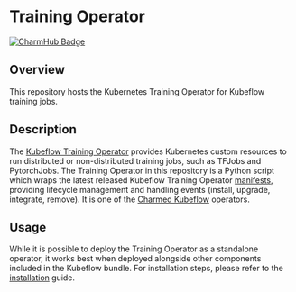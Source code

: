 # Training Operator

[![CharmHub Badge](https://charmhub.io/training-operator/badge.svg)](https://charmhub.io/training-operator?channel=1.6/stable)

## Overview

This repository hosts the Kubernetes Training Operator for Kubeflow training jobs.

## Description

The [Kubeflow Training Operator][1] provides Kubernetes custom resources to run distributed or
non-distributed training jobs, such as TFJobs and PytorchJobs. The Training Operator in this
repository is a Python script which wraps the latest released Kubeflow Training Operator
[manifests][2], providing lifecycle management and handling events (install, upgrade, integrate,
remove). It is one of the [Charmed Kubeflow][3] operators.

## Usage

While it is possible to deploy the Training Operator as a standalone operator, it works best when
deployed alongside other components included in the Kubeflow bundle. For installation steps, please
refer to the [installation][4] guide.

[1]: https://www.kubeflow.org/docs/components/training/
[2]: https://github.com/kubeflow/manifests/tree/master/apps/training-operator
[3]: https://github.com/canonical/bundle-kubeflow
[4]: https://charmed-kubeflow.io/docs/install

